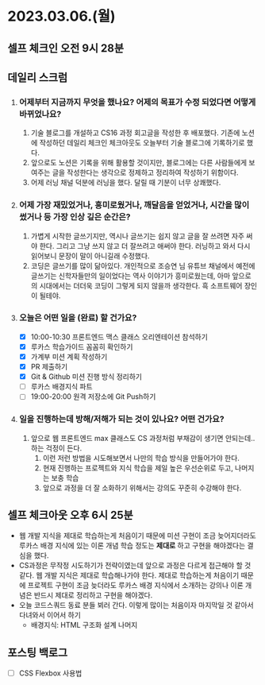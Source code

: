 # 2023.03.06.(월)

## 셀프 체크인 오전 9시 28분

## 데일리 스크럼

1. ### 어제부터 지금까지 무엇을 했나요? 어제의 목표가 수정 되었다면 어떻게 바뀌었나요?
   1. 기술 블로그를 개설하고 CS16 과정 회고글을 작성한 후 배포했다. 기존에 노션에 작성하던 데일리 체크인 체크아웃도 오늘부터 기술 블로그에 기록하기로 했다.&#x20;
   2. 앞으로도 노션은 기록을 위해 활용할 것이지만, 블로그에는 다른 사람들에게 보여주는 글을 작성한다는 생각으로 정제하고 정리하여 작성하기 위함이다.
   3. 어제 러닝 채널 덕분에 러닝을 했다. 달릴 때 기분이 너무 상쾌했다.&#x20;
2. ### 어제 가장 재밌었거나, 흥미로웠거나, 깨달음을 얻었거나, 시간을 많이 썼거나 등 가장 인상 깊은 순간은?
   1. 가볍게 시작한 글쓰기지만, 역시나 글쓰기는 쉽지 않고 글을 잘 쓰려면 자주 써야 한다. 그리고 그냥 쓰지 않고 더 잘쓰려고 애써야 한다. 러닝하고 와서 다시 읽어보니 문장이 말이 아니길래 수정했다.
   2. 코딩은 글쓰기를 많이 닮아있다. 개인적으로 조승연 님 유튜브 채널에서 예전에 글쓰기는 신학자들만의 일이었다는 역사 이야기가 흥미로웠는데, 아마 앞으로의 시대에서는 더더욱 코딩이 그렇게 되지 않을까 생각한다. 흑 소프트웨어 장인이 될테야.
3. ### 오늘은 어떤 일을 (완료) 할 건가요?
   * [x] 10:00-10:30 프론트엔드 맥스 클래스 오리엔테이션 참석하기
   * [x] 루카스 학습가이드 꼼꼼히 확인하기
   * [x] 가계부 미션 계획 작성하기
   * [x] PR 제출하기
   * [x] Git & Github 미션 진행 방식 정리하기
   * [ ] 루카스 배경지식 파트
   * [ ] 19:00-20:00 원격 저장소에 Git Push하기
4. ### 일을 진행하는데 방해/저해가 되는 것이 있나요? 어떤 건가요?
   1. 앞으로 웹 프론트엔드 max 클래스도 CS 과정처럼 부채감이 생기면 안되는데..하는 걱정이 든다.
      1. 이런 저런 방법을 시도해보면서 나만의 학습 방식을 만들어가야 한다.
      2. 현재 진행하는 프로젝트와 지식 학습을 제일 높은 우선순위로 두고, 나머지는 보충 학습
      3. 앞으로 과정을 더 잘 소화하기 위해서는 강의도 꾸준히 수강해야 한다.

## 셀프 체크아웃 오후 6시 25분

* 웹 개발 지식을 제대로 학습하는게 처음이기 때문에 미션 구현이 조금 늦어지더라도 루카스 배경 지식에 있는 이론 개념 학습 정도는 **제대로** 하고 구현을 해야겠다는 결심을 했다.
* CS과정은 무작정 시도하기가 전략이였는데 앞으로 과정은 다르게 접근해야 할 것 같다. 웹 개발 지식은 제대로 학습해나가야 한다. 제대로 학습하는게 처음이기 때문에 프로젝트 구현이 조금 늦더라도 루카스 배경 지식에서 소개하는 강의나 이론 개념은 반드시 제대로 정리하고 구현을 해야겠다.
* 오늘 코드스쿼드 동료 분들 뵈러 간다. 이렇게 많이는 처음이자 마지막일 것 같아서 다녀와서 이어서 하기
  * 배경지식: HTML 구조화 설계 나머지

## 포스팅 백로그

* [ ] CSS Flexbox 사용법
